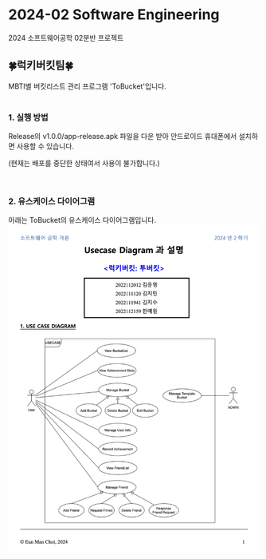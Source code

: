 # 2024-02 Software Engineering
2024 소프트웨어공학 02분반 프로젝트
<br>

## 🍀럭키버킷팀🍀
MBTI별 버킷리스트 관리 프로그램 'ToBucket'입니다.
<br><br>


### 1. 실행 방법
Release의 v1.0.0/app-release.apk 파일을 다운 받아 안드로이드 휴대폰에서 설치하면 사용할 수 있습니다.

(현재는 배포를 중단한 상태여서 사용이 불가합니다.)

<br>


### 2. 유스케이스 다이어그램
아래는 ToBucket의 유스케이스 다이어그램입니다.
<img src="https://github.com/OoChe/TobeBucket/blob/main/assets/usecase.png">
